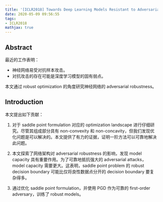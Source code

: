 ```yaml
---
title: '[ICLR2018] Towards Deep Learning Models Resistant to Adversarial Attacks'
date: 2020-05-09 09:56:55
tags:
- ICLR2018
mathjax: true
---
```


## Abstract

最近的工作表明：

- 神经网络易受对抗样本攻击。
- 对抗攻击的存在可能是深度学习模型的固有弱点。

本文通过 robust optimization 的角度研究神经网络的 adversarial robustness。

## Introduction

本文提出如下贡献：

1. 对于 saddle point formulation 对应的 optimization landscape 进行仔细研究。尽管其组成部分具有 non-convexity 和 non-concavity，但我们发现优化问题是可以解决的。本文提供了有力的证据，证明一阶方法可以可靠地解决此问题。

2. 本文探索了网络架构对 adversarial robustness 的影响，发现 model capacity 具有重要作用。为了可靠地抵抗强大的 adversarial attacks，model capacity 需要更大。这表明，saddle point problem 的 robust decision boundary 可能比仅将良性数据点分开的 decision boundary 要复杂得多。
3. 通过优化 saddle point formulation，并使用 PGD 作为可靠的 first-order adversary，训练了 robust models。